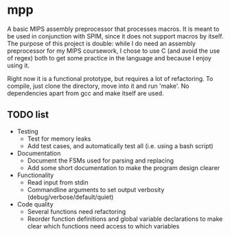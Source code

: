# mpp
A basic MIPS assembly preprocessor that processes macros. It is meant to be used in conjunction with SPIM, since it does not support macros by itself. The purpose of this project is double: while I do need an assembly preprocessor for my MIPS coursework, I chose to use C (and avoid the use of regex) both to get some practice in the language and because I enjoy using it.

Right now it is a functional prototype, but requires a lot of refactoring. To compile, just clone the directory, move into it and run 'make'. No dependencies apart from gcc and make itself are used.

## TODO list
* Testing
	* Test for memory leaks
	* Add test cases, and automatically test all (i.e. using a bash script)
* Documentation
	* Document the FSMs used for parsing and replacing
	* Add some short documentation to make the program design clearer
* Functionality
	* Read input from stdin
	* Commandline arguments to set output verbosity (debug/verbose/default/quiet)
* Code quality
	* Several functions need refactoring
	* Reorder function definitions and global variable declarations to make clear which functions need access to which variables
